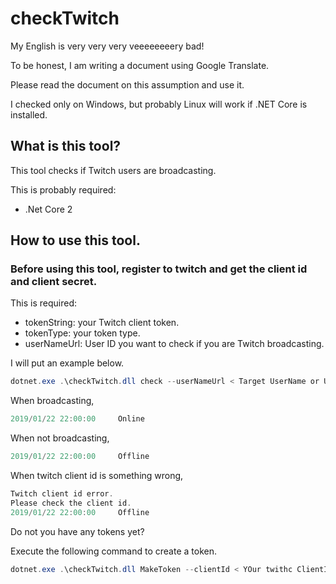 # checkTwitch

My English is very very very veeeeeeeery bad!

To be honest, I am writing a document using Google Translate.

Please read the document on this assumption and use it.

I checked only on Windows, but probably Linux will work if .NET Core is installed.

## What is this tool?

This tool checks if Twitch users are broadcasting.

This is probably required:

* .Net Core 2

## How to use this tool.

### Before using this tool, register to twitch and get the client id and client secret.

This is required:

* tokenString: your Twitch client token.
* tokenType: your token type.
* userNameUrl: User ID you want to check if you are Twitch broadcasting.

I will put an example below.

```powershell
dotnet.exe .\checkTwitch.dll check --userNameUrl < Target UserName or URL > --tokenString < Your Token > --tokenType < Your Token type >
```

When broadcasting,

```powershell
2019/01/22 22:00:00     Online
```

When not broadcasting,

```powershell
2019/01/22 22:00:00     Offline
```

When twitch client id is something wrong,

```powershell
Twitch client id error.
Please check the client id.
2019/01/22 22:00:00     Offline
```

Do not you have any tokens yet?

Execute the following command to create a token.

```powershell
dotnet.exe .\checkTwitch.dll MakeToken --clientId < YOur twithc ClientId > --clientSecret < Your Twitch ClientSecret >
```